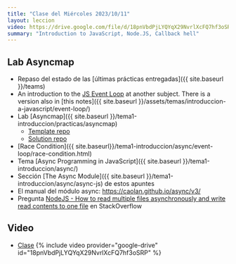 ```yaml
---
title: "Clase del Miércoles 2023/10/11"
layout: leccion
video: https://drive.google.com/file/d/18pnVbdPjLYQYqX29NvrlXcFQ7hf3oSRP/view
summary: "Introduction to JavaScript, Node.JS, Callback hell"
---
```


## Lab Asyncmap

* Repaso del estado de las [últimas prácticas entregadas]({{ site.baseurl }}/teams) 
* An introduction to the [JS Event Loop](https://sytws.netlify.app/temas/async/event-loop/#the-event-loop-en-el-libro-the-modern-javascript-tutorial) at another subject. There is a version also in [this notes]({{ site.baseurl }}/assets/temas/introduccion-a-javascript/event-loop/)
* Lab [Asyncmap]({{ site.baseurl }}/tema1-introduccion/practicas/asyncmap)
  * [Template repo](https://github.com/ULL-MII-SYTWS/asyncmap-template)
  * [Solution repo](https://github.com/ULL-MII-SYTWS/asyncmap-solution)
* [Race Condition]({{ site.baseurl}}/tema1-introduccion/async/event-loop/race-condition.html)
* Tema [Async Programming in JavaScript]({{ site.baseurl }}/tema1-introduccion/async/)
* Sección [The Async Module]({{ site.baseurl }}/tema1-introduccion/async/async-js) de estos apuntes
* El manual del módulo async: <https://caolan.github.io/async/v3/>
* Pregunta [NodeJS - How to read multiple files asynchronously and write read contents to one file](https://stackoverflow.com/questions/39020704/nodejs-how-to-read-multiple-files-asynchronously-and-write-read-contents-to-on) en StackOverflow


## Video 

* <a href="{{page.video}}">Clase</a>
{% include video provider="google-drive" id="18pnVbdPjLYQYqX29NvrlXcFQ7hf3oSRP" %}
